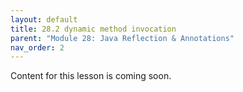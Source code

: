 ```yaml
---
layout: default
title: 28.2 dynamic method invocation
parent: "Module 28: Java Reflection & Annotations"
nav_order: 2
---
```


Content for this lesson is coming soon.
